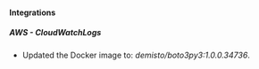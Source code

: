 #### Integrations
##### AWS - CloudWatchLogs
- Updated the Docker image to: *demisto/boto3py3:1.0.0.34736*.
